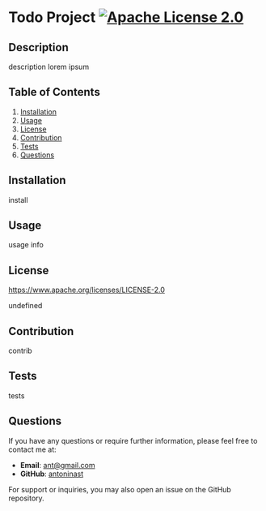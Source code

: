 # Todo Project [![Apache License 2.0](https://img.shields.io/badge/License-Apache%202.0-blue.svg)](https://www.apache.org/licenses/LICENSE-2.0)

## Description
description lorem ipsum

## Table of Contents
1. [Installation](#installation)
2. [Usage](#usage)
3. [License](#license)
4. [Contribution](#Contribution)
5. [Tests](#tests)
6. [Questions](#questions)

## Installation
install

## Usage
usage info

## License
https://www.apache.org/licenses/LICENSE-2.0

undefined

## Contribution
contrib

## Tests
tests

## Questions
If you have any questions or require further information, please feel free to contact me at:

- **Email**: [ant@gmail.com](mailto:ant@gmail.com)
- **GitHub**: [antoninast](https://pages.github.com/antoninast)

For support or inquiries, you may also open an issue on the GitHub repository.
  